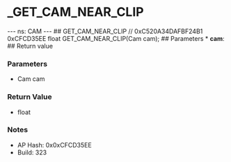 # _GET_CAM_NEAR_CLIP

--- ns: CAM --- ## GET_CAM_NEAR_CLIP  // 0xC520A34DAFBF24B1 0xCFCD35EE float GET_CAM_NEAR_CLIP(Cam cam);   ## Parameters * **cam**:  ## Return value

### Parameters
* Cam cam

### Return Value
* float

### Notes
* AP Hash: 0x0xCFCD35EE
* Build: 323

